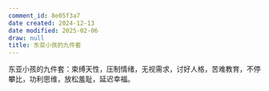 ```yaml
---
comment_id: 8e05f3a7
date created: 2024-12-13
date modified: 2025-02-06
draw: null
title: 东亚小孩的九件套
---
```

东亚小孩的九件套：束缚天性，压制情绪，无视需求，讨好人格，苦难教育，不停攀比，功利思维，放松羞耻，延迟幸福。
